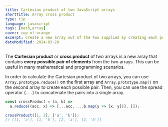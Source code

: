 ```yaml
---
title: Cartesian product of two JavaScript arrays
shortTitle: Array cross product
type: tip
language: javascript
tags: [math,array]
cover: cup-of-orange
excerpt: Create a new array out of the two supplied by creating each possible pair from the arrays.
dateModified: 2024-03-20
---
```


The **Cartesian product** or **cross product** of two arrays is a new array that contains **every possible pair of elements** from the two arrays. This can be useful in many mathematical and programming scenarios.

In order to calculate the Cartesian product of two arrays, you can use `Array.prototype.reduce()` on the first array and `Array.prototype.map()` on the second array to create each possible pair. Then, you can use the spread operator (`...`) to concatenate the pairs into a single array.

```js
const crossProduct = (a, b) =>
  a.reduce((acc, x) => [...acc, ...b.map(y => [x, y])], []);

crossProduct([1, 2], ['a', 'b']);
// [[1, 'a'], [1, 'b'], [2, 'a'], [2, 'b']]
```
